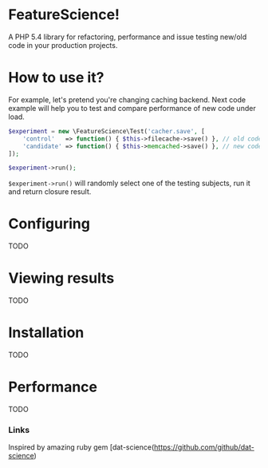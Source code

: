 # FeatureScience!

A PHP 5.4 library for refactoring, performance and issue testing new/old code in your production projects.

# How to use it?
For example, let's pretend you're changing caching backend. Next code example will help you to test and compare performance of new code under load.

```php
$experiment = new \FeatureScience\Test('cacher.save', [
    'control'   => function() { $this->filecache->save() }, // old code
    'candidate' => function() { $this->memcached->save() }, // new code
]);

$experiment->run();
```

`$experiment->run()` will randomly select one of the testing subjects, run it and return closure result.

# Configuring
TODO

# Viewing results
TODO

# Installation
TODO

# Performance
TODO

### Links
Inspired by amazing ruby gem [dat-science(https://github.com/github/dat-science)
